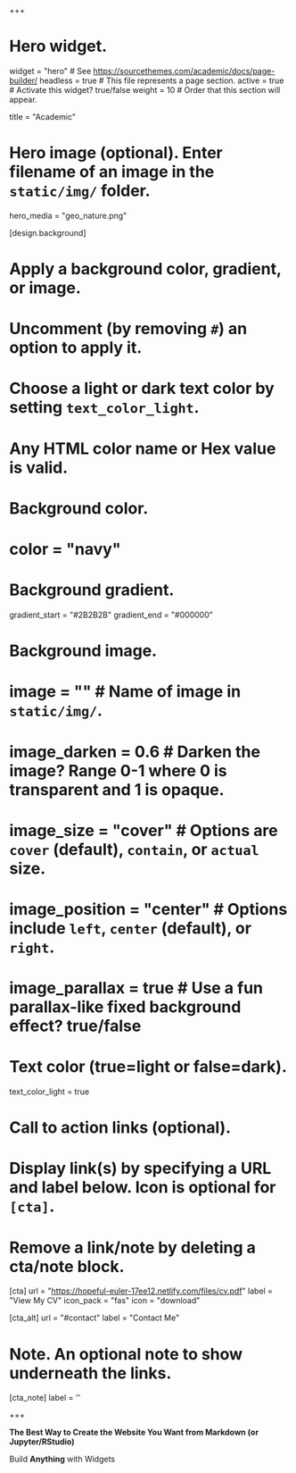 +++
# Hero widget.
widget = "hero"  # See https://sourcethemes.com/academic/docs/page-builder/
headless = true  # This file represents a page section.
active = true  # Activate this widget? true/false
weight = 10  # Order that this section will appear.

title = "Academic"

# Hero image (optional). Enter filename of an image in the `static/img/` folder.
hero_media = "geo_nature.png"

[design.background]
  # Apply a background color, gradient, or image.
  #   Uncomment (by removing `#`) an option to apply it.
  #   Choose a light or dark text color by setting `text_color_light`.
  #   Any HTML color name or Hex value is valid.

  # Background color.
  # color = "navy"
  
  # Background gradient.
  gradient_start = "#2B2B2B"
  gradient_end = "#000000"
  
  # Background image.
  # image = ""  # Name of image in `static/img/`.
  # image_darken = 0.6  # Darken the image? Range 0-1 where 0 is transparent and 1 is opaque.
  # image_size = "cover"  #  Options are `cover` (default), `contain`, or `actual` size.
  # image_position = "center"  # Options include `left`, `center` (default), or `right`.
  # image_parallax = true  # Use a fun parallax-like fixed background effect? true/false
  
  # Text color (true=light or false=dark).
  text_color_light = true

# Call to action links (optional).
#   Display link(s) by specifying a URL and label below. Icon is optional for `[cta]`.
#   Remove a link/note by deleting a cta/note block.
[cta]
  url = "https://hopeful-euler-17ee12.netlify.com/files/cv.pdf"
  label = "View My CV"
  icon_pack = "fas"
  icon = "download"
  
[cta_alt]
  url = "#contact"
  label = "Contact Me"

# Note. An optional note to show underneath the links.
[cta_note]
  label = ''
  
+++

**The Best Way to Create the Website You Want from Markdown (or Jupyter/RStudio)**

Build **Anything** with Widgets

<!-- .social-icon css style for this widget -->
<style>
.social-icon {
  padding: 0px 0px 0px 0px;
  transition: transform .2s; /* Animation */
  width: 40px;
  height: 40px;
  margin: 0 0 10px 5px;
  display: inline-block;
}
.social-icon:hover {
  transform: scale(1.2)
}
</style>

<!-- social icon links -->
<div>
<!--Linkedin-->
<a href="https://www.linkedin.com/in/ruben-sanchez-ramirez-70529a197/" target="_blank" class="social-icon"><i class="fab fa-lg fa-linkedin-in"></i></a>
<!--Github-->
<a href="https://github.com/rubensanchezramirez" target="_blank" class="social-icon"><i class="fab fa-lg fa-github"></i></a>
<!--Instagram-->
<a href="https://www.instagram.com/rubensanchezramirez/" target="_blank" class="social-icon"><i class="fab fa-lg fa-instagram"></i></a>
<!--Twitter-->
<a href="https://twitter.com/RubenSanchezRa6" target="_blank" class="social-icon"><i class="fab fa-lg fa-twitter"></i></a>
<!--Facebook-->
<a href="https://www.facebook.com/ruben.sanchezramirez.125" target="_blank" class="social-icon"><i class="fab fa-lg fa-facebook-f"></i></a>
<!--Email-->
<!--<a href="mailto:rubensanchezramirez@ucsb.edu" target="_blank" class="social-icon"><i class="far fa-lg fa-envelope"></i></a>-->
</div>
